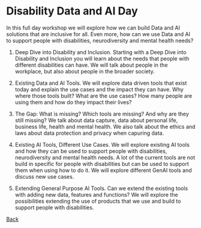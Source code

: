 # Disability Data and AI Day

In this full day workshop we will explore how we can build Data and AI solutions that are inclusive for all. Even more, how can we use Data and AI to support people with disabilities, neurodiversity and mental health needs? 

1. Deep Dive into Disability and Inclusion.
Starting with a Deep Dive into Disability and Inclusion you will learn about the needs that people with different disabilities can have. We will talk about people in the workplace, but also about people in the broader society. 

2. Existing Data and AI Tools.
We will explore data driven tools that exist today and explain the use cases and the impact they can have. Why where those tools built? What are the use cases? How many people are using them and how do they impact their lives?

3. The Gap: What is missing?
Which tools are missing? And why are they still missing? We talk about data capture, data about personal life, business life, health and mental health. We also talk about the ethics and laws about data protection and privacy when capuring data.

4. Existing AI Tools, Different Use Cases.
We will explore existing AI tools and how they can be used to support people with disabilities, neurodiversity and mental health needs. A lot of the current tools are not build in specific for people with disabilities but can be used to support them when using how to do it. We will explore different GenAI tools and discuss new use cases.

5. Extending General Purpose AI Tools.
Can we extend the existing tools with adding new data, features and functions? We will explore the possibilities extending the use of products that we use and build to support people with disabilities.

[Back](AI.md)